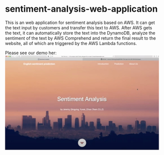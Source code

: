 # sentiment-analysis-web-application
This is an web application for sentiment analysis based on AWS. It can get the text input by customers and transfer this text to AWS. After AWS gets the text, it can automatically store the text into the DynamoDB, analyze the sentiment of the text by AWS Comprehend and return the final result to the website, all of which are triggered by the AWS Lambda functions.

Please see our demo her:
[![Watch the video](demo.jpeg)](https://youtu.be/LRb6irRPOpA)
